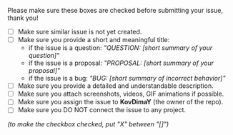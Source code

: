 Please make sure these boxes are checked before submitting your issue, thank you!

* [ ] Make sure similar issue is not yet created.
* [ ] Make sure you provide a short and meaningful title:
    * if the issue is a question: *"QUESTION: [short summary of your question]"*
    * if the issue is a proposal: *"PROPOSAL: [short summary of your proposal]"*
    * if the issue is a bug: *"BUG: [short summary of incorrect behavior]"*
* [ ] Make sure you provide a detailed and understandable description.
* [ ] Make sure you attach screenshots, videos, GIF animations if possible.
* [ ] Make sure you assign the issue to **KovDimaY** (the owner of the repo).
* [ ] Make sure you DO NOT connect the issue to any project.

*(to make the checkbox checked, put "X" between "[]")*
